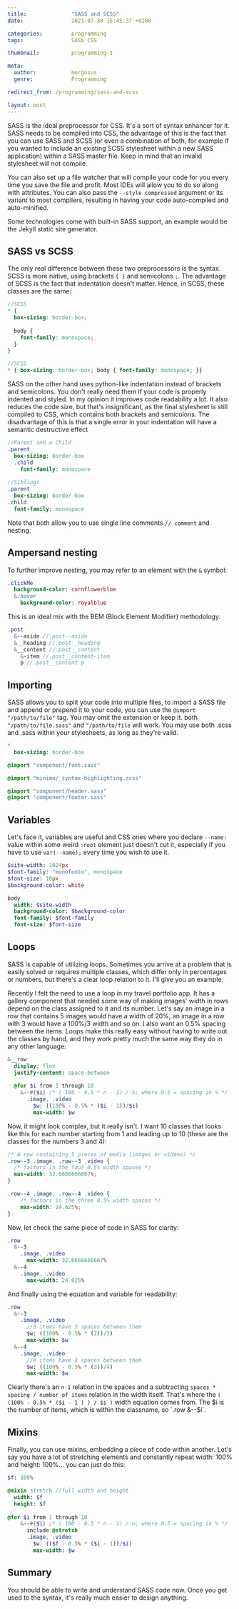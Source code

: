 ```yaml
---
title:              "SASS and SCSS"
date:               2021-07-30 15:45:37 +0200

categories:         programming
tags:               SASS CSS

thumbnail:          programming-1

meta:
  author:           morgosus
  genre:            Programming

redirect_from: /programming/sass-and-scss

layout: post
---
```

SASS is the ideal preprocessor for CSS. It's a sort of syntax enhancer for it. SASS needs to be compiled into CSS, the 
advantage of this is the fact that you can use SASS and SCSS (or even a combination of both, for example if you wanted 
to include an existing SCSS stylesheet within a new SASS application) within a SASS master file. Keep in mind that an 
invalid stylesheet will not compile.

You can also set up a file watcher that will compile your code for you every time you save the file and
profit. Most IDEs will allow you to do so along with attributes. You can also pass the `--style compressed` argument
or its variant to most compilers, resulting in having your code auto-compiled and auto-minified.

Some technologies come with built-in SASS support, an example would be the Jekyll static site generator.

## SASS vs SCSS
The only real difference between these two preprocessors is the syntax. SCSS is more native, using brackets `{ }` and 
semicolons `;`. The advantage of SCSS is the fact that indentation doesn't matter. Hence, in SCSS, these classes are 
the same:

```scss
//SCSS
* {
  box-sizing: border-box;
  
  body {
    font-family: monospace;
  }
}

//SCSS
* { box-sizing: border-box; body { font-family: monospace; }}
```

SASS on the other hand uses python-like indentation instead of brackets and semicolons. You don't really need them 
if your code is properly indented and styled. In my opinion it improves code readability a lot. It also reduces the 
code size, but that's insignificant, as the final stylesheet is still compiled to CSS, which contains both brackets and 
semicolons. The disadvantage of this is that a single error in your indentation will have a semantic destructive effect

```sass
//Parent and a Child
.parent
  box-sizing: border-box
  .child
    font-family: monospace
    
//Siblings
.parent
  box-sizing: border-box
.child
  font-family: monospace
```

Note that both allow you to use single line comments `// comment` and nesting.


## Ampersand nesting

To further improve nesting, you may refer to an element with the `&` symbol:

```sass
.clickMe
  background-color: cornflowerblue
  &:hover
    background-color: royalblue
```

This is an ideal mix with the BEM (Block Element Modifier) methodology:
```sass
.post
  &--aside //.post--aside
  &__heading //.post__heading
  &__content //.post__content
    &-item //.post__content-item
    p //.post__content p
```

## Importing
SASS allows you to split your code into multiple files, to import a SASS file and append or prepend it to your code, 
you can use the `@import "/path/to/file"` tag. You may omit the extension or keep it. both `"/path/to/file.sass"` and
`"/path/to/file` will work. You may use both .scss and .sass within your stylesheets, as long as they're valid.

```sass
*
  box-sizing: border-box

@import "component/font.sass"

@import "minima/_syntax-highlighting.scss"

@import "component/header.sass"
@import "component/footer.sass"
```

## Variables
Let's face it, variables are useful and CSS ones where you declare `--name:` value within some weird `:root` element just doesn't 
cut it, especially if you have to use `var(--name);` every time you wish to use it.
```sass
$site-width: 1024px
$font-family: "monofonto", monospace
$font-size: 18px
$background-color: white

body
  width: $site-width
  background-color: $background-color
  font-family: $font-family
  font-size: $font-size
```

## Loops

SASS is capable of utilizing loops. Sometimes you arrive at a problem that is easily solved or requires multiple 
classes, which differ only in percentages or numbers, but there's a clear loop relation to it. I'll give you an 
example.

Recently I felt the need to use a loop in my travel portfolio app. It has a gallery component that needed some way of 
making images' width in rows depend on the class assigned to it and its number. Let's say an image in a row that 
contains 5 images would have a width of 20%, an image in a row with 3 would have a 100%/3 width and so on. I also want 
an 0.5% spacing between the items. Loops make this really easy without having to write out the classes by hand, and 
they work pretty much the same way they do in any other language:

```sass
&__row
  display: flex
  justify-content: space-between
  
  @for $i from 1 through 10
    &--#{$i} /* ( 100 - 0.5 * n - 1) / n; where 0.5 = spacing in % */
      .image, .video
        $w: ((100% - 0.5% * ($i - 1))/$i)
        max-width: $w
```

Now, it might look complex, but it really isn't. I want 10 classes that looks like this for each number 
starting from 1 and leading up to 10 (these are the classes for the numbers 3 and 4):

```css
/* A row containing 5 pieces of media (images or videos) */
.row--3 .image, .row--3 .video {
  /* factors in the four 0.5% width spaces */
  max-width: 32.6666666667%;
}

.row--4 .image, .row--4 .video {
    /* factors in the three 0.5% width spaces */
    max-width: 24.625%;
}
```

Now, let check the same piece of code in SASS for clarity:

```sass
.row
  &--3
    .image, .video
      max-width: 32.6666666667%
  &--4
    .image, .video
      max-width: 24.625%
```

And finally using the equation and variable for readability:

```sass
.row
  &--3
    .image, .video
      //3 items have 3 spaces between them
      $w: ((100% - 0.5% * (2))/3)
      max-width: $w
  &--4
    .image, .video
      //4 items have 3 spaces between them
      $w: ((100% - 0.5% * (3))/4)
      max-width: $w
```

Clearly there's an `n-1` relation in the spaces and a subtracting `spaces * spacing / number of items` relation in the 
width itself. That's where the `( (100% - 0.5% * ($i - 1 ) ) / $i )` width equation comes from. The $i is the number 
of items, which is within the classname, so `.row &--$i`.

## Mixins
Finally, you can use mixins, embedding a piece of code within another. Let's say you have a lot of stretching elements 
and constantly repeat width: 100% and height: 100%... you can just do this:

```sass
$f: 100%

@mixin stretch //full width and height
  width: $f
  height: $f
  
@for $i from 1 through 10
    &--#{$i} /* ( 100 - 0.5 * n - 1) / n; where 0.5 = spacing in % */
      include @stretch
      .image, .video
        $w: (($f - 0.5% * ($i - 1))/$i)
        max-width: $w
```


## Summary
You should be able to write and understand SASS code now. Once you get used to the syntax, it's really much easier to 
design anything.